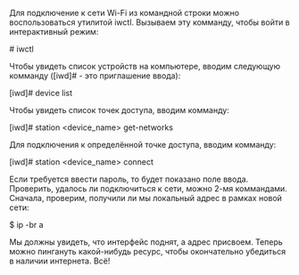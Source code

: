 Для подключение к сети Wi-Fi из командной строки можно воспользоваться утилитой iwctl. Вызываем эту комманду, чтобы войти в интерактивный режим:

\# iwctl

Чтобы увидеть список устройств на компьютере, вводим следующую комманду ([iwd]# - это приглашение ввода):

[iwd]# device list

Чтобы увидеть список точек доступа, вводим комманду:

[iwd]# station <device_name> get-networks

Для подключения к определённой точке доступа, вводим комманду:

[iwd]# station <device_name> connect <SSID>

Если требуется ввести пароль, то будет показано поле ввода. Проверить, удалось ли подключиться к сети, можно 2-мя коммандами. Сначала, проверим, получили ли мы локальный адрес в рамках новой сети:

$ ip -br a

Мы должны увидеть, что интерфейс поднят, а адрес присвоем. Теперь можно пингануть какой-нибудь ресурс, чтобы окончательно убедиться в наличии интернета. Всё!
